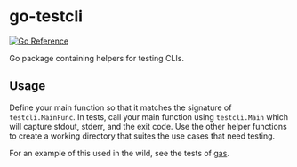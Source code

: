 # go-testcli

[![Go Reference](https://pkg.go.dev/badge/4d63.com/testcli.svg)](https://pkg.go.dev/4d63.com/testcli)

Go package containing helpers for testing CLIs.

## Usage

Define your main function so that it matches the signature of `testcli.MainFunc`. In tests, call your main function using `testcli.Main` which will capture stdout, stderr, and the exit code. Use the other helper functions to create a working directory that suites the use cases that need testing.

For an example of this used in the wild, see the tests of [gas](https://github.com/leighmcculloch/gas).
